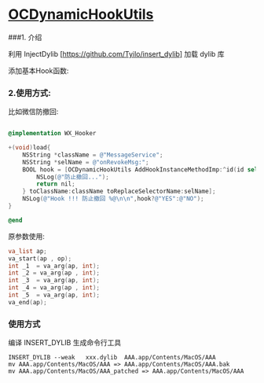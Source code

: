 # [OCDynamicHookUtils](https://publish.aprefix.com/renwei.chen/OCDynamicHookUtils)



###1. 介绍

利用 InjectDylib [https://github.com/Tyilo/insert_dylib] 加载 dylib 库

添加基本Hook函数:

### 2.使用方式:

比如微信防撤回:

```objective-c

@implementation WX_Hooker

+(void)load{
    NSString *className = @"MessageService";
    NSString *selName = @"onRevokeMsg:";
    BOOL hook = [OCDynamicHookUtils AddHookInstanceMethodImp:^id(id self, ...) {
        NSLog(@"防止撤回...");
        return nil;
    } toClassName:className toReplaceSelectorName:selName];
    NSLog(@"Hook !!! 防止撤回 %@\n\n",hook?@"YES":@"NO");
}

@end

```

原参数使用:

```c
va_list ap;
va_start(ap , op);
int _1  = va_arg(ap, int);
int _2 = va_arg(ap , int);
int _3  = va_arg(ap, int);
int _4 = va_arg(ap , int);
int _5  = va_arg(ap, int);
va_end(ap);

```


### 使用方式
编译 INSERT_DYLIB 生成命令行工具 
```shell
INSERT_DYLIB --weak   xxx.dylib  AAA.app/Contents/MacOS/AAA
mv AAA.app/Contents/MacOS/AAA => AAA.app/Contents/MacOS/AAA.bak
mv AAA.app/Contents/MacOS/AAA_patched => AAA.app/Contents/MacOS/AAA
```


